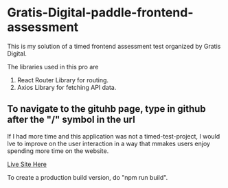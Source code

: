 # Gratis-Digital-paddle-frontend-assessment

This is my solution of a timed frontend assessment test organized by Gratis Digital.

The libraries used in this pro are

1. React Router Library for routing.
1. Axios Library for fetching API data.

## To navigate to the gituhb page, type in github after the "/" symbol in the url

If I had more time and this application was not a timed-test-project,
I would lve to improve on the user interaction in a way that mmakes users enjoy spending more time on the website.

[Live Site Here](https://elc-frontend-task.netlify.app/)

To create a production build version, do "npm run build".


